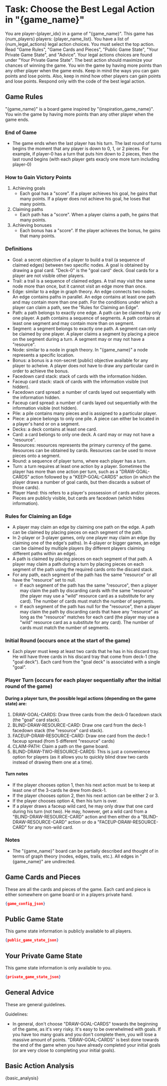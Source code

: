 # Task: Choose the Best Legal Action in "{game_name}"

You are player-{player_idx} in a game of "{game_name}". This game has {num_players} players: {player_name_list}. You have a list of {num_legal_actions} legal action choices. You must select the top action. Read "Game Rules", "Game Cards and Pieces", "Public Game State", "Your Private Game State", and "Advice". Your legal actions choices are found under "Your Private Game State". The best action should maximize your chances of winning the game. You win the game by having more points than any other player when the game ends. Keep in mind the ways you can gain points and lose points. Also, keep in mind how other players can gain points and lose points. Respond only with the code of the best legal action.

## Game Rules

"{game_name}" is a board game inspired by "{inspiration_game_name}". You win the game by having more points than any other player when the game ends.

### End of Game

- The game ends when the last player has his turn. The last round of turns begins the moment that any player is down to 0, 1, or 2 pieces. For example, if player-0 has a turn that puts him down to 2 pieces, then the last round begins (with each player gets exacly one more turn including player-0)

### How to Gain Victory Points

1. Achieving goals
    - Each goal has a "score". If a player achieves his goal, he gains that many points. If a player does not achieve his goal, he loses that many points.
2. Claiming paths
    - Each path has a "score". When a player claims a path, he gains that many points.
3. Achieving bonuses
    - Each bonus has a "score". If the player achieves the bonus, he gains that many points.

### Definitions

- Goal: a secret objective of a player to build a trail (a sequence of claimed edges) between two specific nodes. A goal is obtained by drawing a goal card. "Deck-0" is the "goal card" deck. Goal cards for a player are not visible other players.
- Trail: a trail is a sequence of claimed edges. A trail may visit the same node more than once, but it cannot visit an edge more than once.
- Edge: similar to a edge in graph theory. An edge connects two nodes. An edge contains paths in parallel. An edge contains at least one path and may contain more than one path. For the conditions under which a player can claim a path, see the "Rules for Claiming an Edge".
- Path: a path belongs to exactly one edge. A path can be claimed by only one player. A path contains a sequence of segments. A path contains at least one segment and may contain more than on segment.
- Segment: a segment belongs to exactly one path. A segment can only be claimed by one player. A player claims a segment by placing a piece on the segment during a turn. A segment may or may not have a "resource".
- Node: similar to a node in graph theory. In "{game_name}" a node represents a specific location.
- Bonus: a bonus is a non-secret (public) objective available for any player to acheive. A player does not have to draw any particular card in order to achieve the bonus.
- Facedown card stack: stack of cards with the information hidden.
- Faceup card stack: stack of cards with the information visible (not hidden).
- Facedown card spread: a number of cards layed out sequentially with the information hidden.
- Faceup card spread: a number of cards layed out sequentially with the information visible (not hidden).
- Pile: a pile contains many pieces and is assigned to a particular player.
- Piece: a piece belongs to only one pile. A piece can either be located in a player's hand or on a segment.
- Decks: a deck contains at least one card.
- Card: a card belongs to only one deck. A card may or may not have a "resource".
- Resources: resources represents the primary currency of the game. Resources can be obtained by cards. Resources can be used to move pieces onto a segment.
- Round: a sequence of player turns, where each player has a turn.
- Turn: a turn requires at least one action by a player. Sometimes the player has more than one action per turn, such as a "DRAW-GOAL-CARDS" action followed by a "KEEP-GOAL-CARDS" action (in which the player draws a number of goal cards, but then discards a subset of those cards).
- Player Hand: this refers to a player's possession of cards and/or pieces. Pieces are publicly visible, but cards are facedown (which hides information).

### Rules for Claiming an Edge

- A player may claim an edge by claiming one path on the edge. A path can be claimed by placing pieces on each segment of the path.
- In 2-player or 3-player games, only one player may claim an edge (by claiming one of the edge's paths). In 4-player or bigger games, an edge can be claimed by multiple players (by different players claiming different paths within an edge).
- A path is claimed by placing pieces on each segment of that path. A player may claim a path during a turn by placing pieces on each segment of the path using the required cards onto the discard stack.
- For any path, each segment of the path has the same "resource" or all have the "resource" set to null.
    - If each segment of the path has the same "resource", then a player may claim the path by discarding cards with the same "resource" (the player may use a "wild" resource card as a substitute for any card). The number of cards must match the number of segments.
    - If each segment of the path has null for the "resource", then a player may claim the path by discarding cards that have any "resource" as long as the "resource" matches for each card (the player may use a "wild" resource card as a substitute for any card). The number of cards must match the number of segments.

### Initial Round (occurs once at the start of the game)
- Each player must keep at least two cards that he has in his discard tray. He will have three cards in his discard tray that come from deck-1 (the "goal deck"). Each card from the "goal deck" is associated with a single "goal".

### Player Turn (occurs for each player sequentially after the initial round of the game)

#### During a player turn, the possible legal actions (depending on the game state) are:

1. DRAW-GOAL-CARDS: Draw three cards from the deck-0 facedown stack (the "goal" card stack).
2. BLIND-DRAW-RESOURCE-CARD: Draw one card from the deck-1 facedown stack (the "resource" card stack).
3. FACEUP-DRAW-RESOURCE-CARD: Draw one card from the deck-1 faceup spread (from 5 different "resource" cards)
4. CLAIM-PATH: Claim a path on the game board.
5. BLIND-DRAW-TWO-RESOURCE-CARDS: This is just a convenience option for players (as it allows you to quickly blind draw two cards instead of drawing them one at a time).

#### Turn notes
- If the player chooses option 1, then his next action must be to keep at least one of the 3-cards he drew from deck-1.
- If the player chooses option 2, then his next action can be either 2 or 3.
- If the player chooses option 4, then his turn is over.
- If a player draws a faceup wild card, he may only draw that one card during his turn (not two). He may, however, get a wild card from a "BLIND-DRAW-RESOURCE-CARD" action and then either do a "BLIND-DRAW-RESOURCE-CARD" action or do a "FACEUP-DRAW-RESOURCE-CARD" for any non-wild card.

### Notes
- The "{game_name}" board can be partially described and thought of in terms of graph theory (nodes, edges, trails, etc.). All edges in "{game_name}" are undirected.

## Game Cards and Pieces

These are all the cards and pieces of the game. Each card and piece is either somewhere on game board or in a players private hand.

```json
{game_config_json}
```

## Public Game State

This game state information is publicly available to all players.

```json
{public_game_state_json}
```

## Your Private Game State

This game state information is only available to you.

```json
{private_game_state_json}
```

## General Advice

These are general guidelines.

Guidelines:
- In general, don't choose "DRAW-GOAL-CARDS" towards the beginning of the game, as it's very risky. It's easy to be overwhelmed with goals. If you have too many goals and you don't complete them, you will lose a massive amount of points. "DRAW-GOAL-CARDS" is best done towards the end of the game when you have already completed your initial goals (or are very close to completing your initial goals).


## Basic Action Analysis

{basic_analysis}